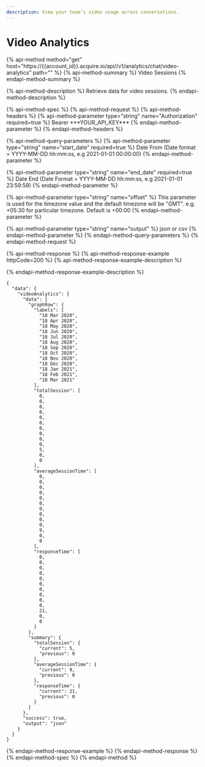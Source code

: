 ```yaml
---
description: View your team’s video usage across conversations.
---
```


# Video Analytics

{% api-method method="get" host="https://{{account\_id}}.acquire.io/api//v1/analytics/chat/video-analytics" path="" %}
{% api-method-summary %}
Video Sessions
{% endapi-method-summary %}

{% api-method-description %}
Retrieve data for video sessions.
{% endapi-method-description %}

{% api-method-spec %}
{% api-method-request %}
{% api-method-headers %}
{% api-method-parameter type="string" name="Authorization" required=true %}
Bearer \*\*\*YOUR\_API\_KEY\*\*\*
{% endapi-method-parameter %}
{% endapi-method-headers %}

{% api-method-query-parameters %}
{% api-method-parameter type="string" name="start\_date" required=true %}
Date From \(Date format = YYYY-MM-DD hh:mm:ss, e.g 2021-01-01 00:00:00\)
{% endapi-method-parameter %}

{% api-method-parameter type="string" name="end\_date" required=true %}
Date End \(Date Format = YYYY-MM-DD hh:mm:ss, e.g 2021-01-01 23:59:59\)
{% endapi-method-parameter %}

{% api-method-parameter type="string" name="offset" %}
This parameter is used for the timezone value and the default timezone will be "GMT". e.g. +05:30 for particular timezone. Default is +00:00
{% endapi-method-parameter %}

{% api-method-parameter type="string" name="output" %}
json or csv
{% endapi-method-parameter %}
{% endapi-method-query-parameters %}
{% endapi-method-request %}

{% api-method-response %}
{% api-method-response-example httpCode=200 %}
{% api-method-response-example-description %}

{% endapi-method-response-example-description %}

```
{
  "data": {
    "videoAnalytics": {
      "data": {
        "graphRow": {
          "labels": [
            "18 Mar 2020",
            "18 Apr 2020",
            "18 May 2020",
            "18 Jun 2020",
            "18 Jul 2020",
            "18 Aug 2020",
            "18 Sep 2020",
            "18 Oct 2020",
            "18 Nov 2020",
            "18 Dec 2020",
            "18 Jan 2021",
            "18 Feb 2021",
            "18 Mar 2021"
          ],
          "totalSession": [
            0,
            0,
            0,
            0,
            0,
            0,
            0,
            0,
            0,
            0,
            5,
            0,
            0
          ],
          "averageSessionTime": [
            0,
            0,
            0,
            0,
            0,
            0,
            0,
            0,
            0,
            0,
            9,
            0,
            0
          ],
          "responseTime": [
            0,
            0,
            0,
            0,
            0,
            0,
            0,
            0,
            0,
            0,
            21,
            0,
            0
          ]
        },
        "summary": {
          "totalSession": {
            "current": 5,
            "previous": 0
          },
          "averageSessionTime": {
            "current": 9,
            "previous": 0
          },
          "responseTime": {
            "current": 21,
            "previous": 0
          }
        }
      },
      "success": true,
      "output": "json"
    }
  }
}
```
{% endapi-method-response-example %}
{% endapi-method-response %}
{% endapi-method-spec %}
{% endapi-method %}



